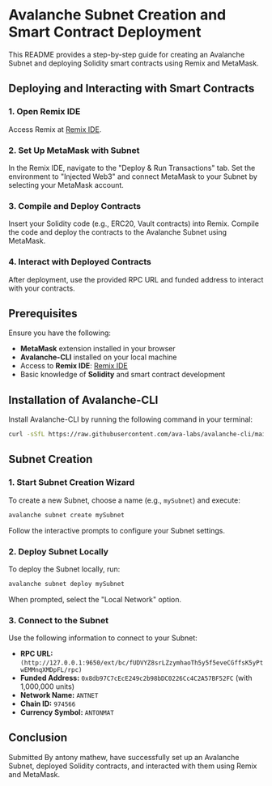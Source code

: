
# Avalanche Subnet Creation and Smart Contract Deployment

This README provides a step-by-step guide for creating an Avalanche Subnet and deploying Solidity smart contracts using Remix and MetaMask.

## Deploying and Interacting with Smart Contracts

### 1. Open Remix IDE

Access Remix at [Remix IDE](https://remix.ethereum.org/).

### 2. Set Up MetaMask with Subnet

In the Remix IDE, navigate to the "Deploy & Run Transactions" tab. Set the environment to "Injected Web3" and connect MetaMask to your Subnet by selecting your MetaMask account.

### 3. Compile and Deploy Contracts

Insert your Solidity code (e.g., ERC20, Vault contracts) into Remix. Compile the code and deploy the contracts to the Avalanche Subnet using MetaMask.

### 4. Interact with Deployed Contracts

After deployment, use the provided RPC URL and funded address to interact with your contracts.
## Prerequisites

Ensure you have the following:

- **MetaMask** extension installed in your browser
- **Avalanche-CLI** installed on your local machine
- Access to **Remix IDE**: [Remix IDE](https://remix.ethereum.org/)
- Basic knowledge of **Solidity** and smart contract development

## Installation of Avalanche-CLI

Install Avalanche-CLI by running the following command in your terminal:

```bash
curl -sSfL https://raw.githubusercontent.com/ava-labs/avalanche-cli/main/scripts/install.sh | sh -s
```

## Subnet Creation

### 1. Start Subnet Creation Wizard

To create a new Subnet, choose a name (e.g., `mySubnet`) and execute:

```bash
avalanche subnet create mySubnet
```

Follow the interactive prompts to configure your Subnet settings.

### 2. Deploy Subnet Locally

To deploy the Subnet locally, run:

```bash
avalanche subnet deploy mySubnet
```

When prompted, select the "Local Network" option.

### 3. Connect to the Subnet

Use the following information to connect to your Subnet:

- **RPC URL:** `(http://127.0.0.1:9650/ext/bc/fUDVYZ8srLZzymhaoTh5y5f5eveCGffsK5yPtwEMMnqXMDpFL/rpc)`
- **Funded Address:** `0x8db97C7cEcE249c2b98bDC0226Cc4C2A57BF52FC` (with 1,000,000 units)
- **Network Name:** `ANTNET`
- **Chain ID:** `974566`
- **Currency Symbol:** `ANTONMAT`




## Conclusion
Submitted By antony mathew, have successfully set up an Avalanche Subnet, deployed Solidity contracts, and interacted with them using Remix and MetaMask.
